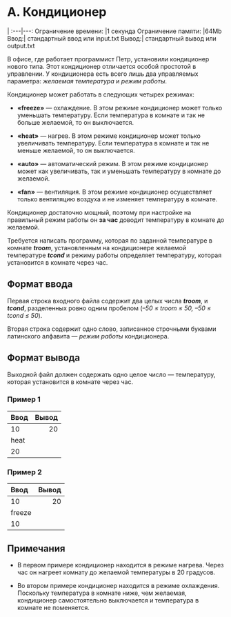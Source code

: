 # A. Кондиционер
|
:---|---:
Ограничение времени:	|1 секунда
Ограничение памяти:	|64Mb
Ввод:|	стандартный ввод или input.txt
Вывод:|	стандартный вывод или output.txt


В офисе, где работает программист Петр, установили кондиционер нового типа. Этот кондиционер отличается особой простотой в управлении. 
У кондиционера есть всего лишь два управляемых параметра: _желаемая температура_ и _режим работы_.

Кондиционер может работать в следующих четырех режимах:

* __«freeze»__ — охлаждение. В этом режиме кондиционер может только уменьшать температуру. Если температура в комнате и так не больше желаемой, 
то он выключается.

* __«heat»__ — нагрев. В этом режиме кондиционер может только увеличивать температуру. Если температура в комнате и так не меньше желаемой, 
то он выключается.

* __«auto»__ — автоматический режим. В этом режиме кондиционер может как увеличивать, так и уменьшать температуру в комнате до желаемой.

* __«fan»__ — вентиляция. В этом режиме кондиционер осуществляет только вентиляцию воздуха и не изменяет температуру в комнате.

Кондиционер достаточно мощный, поэтому при настройке на правильный режим работы он __за час__ доводит температуру в комнате до желаемой.

Требуется написать программу, которая по заданной температуре в комнате ___troom___, установленным на кондиционере желаемой температуре ___tcond___ 
и режиму работы определяет температуру, которая установится в комнате через час.

## Формат ввода
Первая строка входного файла содержит два целых числа ___troom___, и ___tcond___, разделенных ровно одним пробелом (_–50 ≤ troom ≤ 50, –50 ≤ tcond ≤ 50_).

Вторая строка содержит одно слово, записанное строчными буквами латинского алфавита — _режим работы_ кондиционера.

## Формат вывода
Выходной файл должен содержать одно целое число — температуру, которая установится в комнате через час.

### Пример 1

Ввод	|Вывод
:---|---:
10 |20
heat|
20|
### Пример 2
Ввод	|Вывод
:---|---:
10 |20
freeze|
10|

## Примечания
* В первом примере кондиционер находится в режиме нагрева. Через час он нагреет комнату до желаемой температуры в 20 градусов.

* Во втором примере кондиционер находится в режиме охлаждения. Поскольку температура в комнате ниже, чем желаемая, 
кондиционер самостоятельно выключается и температура в комнате не поменяется.